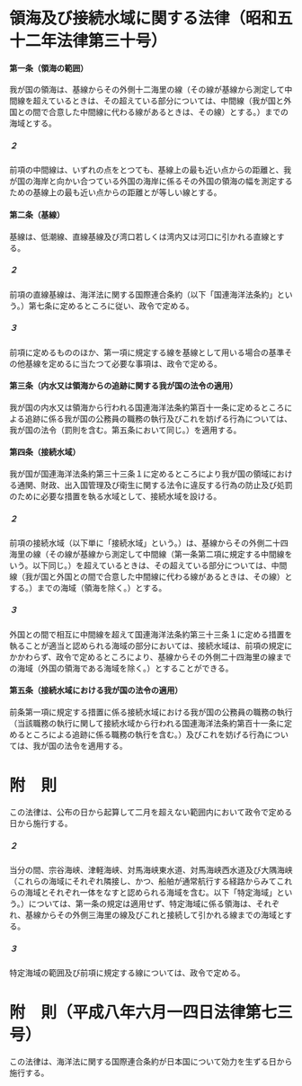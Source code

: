 # 領海及び接続水域に関する法律（昭和五十二年法律第三十号）
#### 第一条（領海の範囲）
我が国の領海は、基線からその外側十二海里の線（その線が基線から測定して中間線を超えているときは、その超えている部分については、中間線（我が国と外国との間で合意した中間線に代わる線があるときは、その線）とする。）までの海域とする。
##### ２
前項の中間線は、いずれの点をとつても、基線上の最も近い点からの距離と、我が国の海岸と向かい合つている外国の海岸に係るその外国の領海の幅を測定するための基線上の最も近い点からの距離とが等しい線とする。
#### 第二条（基線）
基線は、低潮線、直線基線及び湾口若しくは湾内又は河口に引かれる直線とする。
##### ２
前項の直線基線は、海洋法に関する国際連合条約（以下「国連海洋法条約」という。）第七条に定めるところに従い、政令で定める。
##### ３
前項に定めるもののほか、第一項に規定する線を基線として用いる場合の基準その他基線を定めるに当たつて必要な事項は、政令で定める。
#### 第三条（内水又は領海からの追跡に関する我が国の法令の適用）
我が国の内水又は領海から行われる国連海洋法条約第百十一条に定めるところによる追跡に係る我が国の公務員の職務の執行及びこれを妨げる行為については、我が国の法令（罰則を含む。第五条において同じ。）を適用する。
#### 第四条（接続水域）
我が国が国連海洋法条約第三十三条１に定めるところにより我が国の領域における通関、財政、出入国管理及び衛生に関する法令に違反する行為の防止及び処罰のために必要な措置を執る水域として、接続水域を設ける。
##### ２
前項の接続水域（以下単に「接続水域」という。）は、基線からその外側二十四海里の線（その線が基線から測定して中間線（第一条第二項に規定する中間線をいう。以下同じ。）を超えているときは、その超えている部分については、中間線（我が国と外国との間で合意した中間線に代わる線があるときは、その線）とする。）までの海域（領海を除く。）とする。
##### ３
外国との間で相互に中間線を超えて国連海洋法条約第三十三条１に定める措置を執ることが適当と認められる海域の部分においては、接続水域は、前項の規定にかかわらず、政令で定めるところにより、基線からその外側二十四海里の線までの海域（外国の領海である海域を除く。）とすることができる。
#### 第五条（接続水域における我が国の法令の適用）
前条第一項に規定する措置に係る接続水域における我が国の公務員の職務の執行（当該職務の執行に関して接続水域から行われる国連海洋法条約第百十一条に定めるところによる追跡に係る職務の執行を含む。）及びこれを妨げる行為については、我が国の法令を適用する。
# 附　則
この法律は、公布の日から起算して二月を超えない範囲内において政令で定める日から施行する。
##### ２
当分の間、宗谷海峡、津軽海峡、対馬海峡東水道、対馬海峡西水道及び大隅海峡（これらの海域にそれぞれ隣接し、かつ、船舶が通常航行する経路からみてこれらの海域とそれぞれ一体をなすと認められる海域を含む。以下「特定海域」という。）については、第一条の規定は適用せず、特定海域に係る領海は、それぞれ、基線からその外側三海里の線及びこれと接続して引かれる線までの海域とする。
##### ３
特定海域の範囲及び前項に規定する線については、政令で定める。
# 附　則（平成八年六月一四日法律第七三号）
この法律は、海洋法に関する国際連合条約が日本国について効力を生ずる日から施行する。
